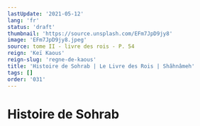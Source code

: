 ```yaml
---
lastUpdate: '2021-05-12'
lang: 'fr'
status: 'draft'
thumbnail: 'https://source.unsplash.com/EFm7JpD9jy8'
image: 'EFm7JpD9jy8.jpeg'
source: tome II - livre des rois - P. 54
reign: 'Keï Kaous'
reign-slug: 'regne-de-kaous'
title: 'Histoire de Sohrab | Le Livre des Rois | Shâhnâmeh'
tags: []
order: '031'
---
```


# Histoire de Sohrab 
